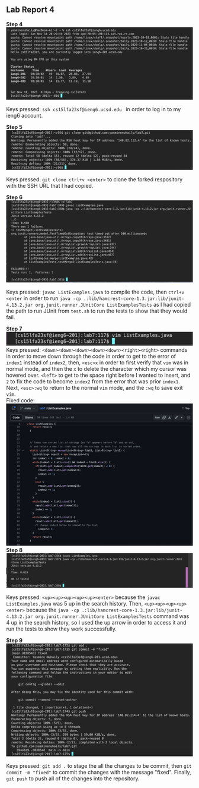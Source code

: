 ## Lab Report 4 <br>

**Step 4**
![Image](step4.png) <br> 

Keys pressed: `ssh cs15lfa23sf@ieng6.ucsd.edu ` in order to log in to my ieng6 account.

**Step 5**
![Image](step5.png) <br> 

Keys pressed: `git clone ctrl+v <enter>` to clone the forked respository with the SSH URL that I had copied.

**Step 6**
![Image](step6.png) <br> 

Keys pressed: `javac ListExamples.java` to compile the code, then `ctrl+v <enter` in order to run `java -cp .:lib/hamcrest-core-1.3.jar:lib/junit-4.13.2.jar org.junit.runner.JUnitCore ListExamplesTests` as I had copied the path to run JUnit from `test.sh` to run the tests to show that they would fail.

**Step 7**
![Image](step7.png) <br> 
Keys pressed:  `<down><down><down><down><down><right><right>` commands in order to move down through the code in order to get to the error of `index1` instead of `index2`, then, `<esc>x` in order to first verify that `vim` was in normal mode, and then the `x` to delete the character which my cursor was hovered over. `<left>` to get to the space right before I wanted to insert, and `2` to fix the code to become `index2` from the error that was prior `index1`. Next, `<esc>:wq` to return to the normal `vim` mode, and the `:wq` to save exit `vim`. <br>
Fixed code: <br>
![Image](fixedCode.png) <br>
**Step 8**
![Image](step8.png) <br> 

Keys pressed: `<up><up><up><up><up><enter>` because the `javac ListExamples.java` was 5 up in the search history. Then, `<up><up><up><up><enter>` because the `java -cp .:lib/hamcrest-core-1.3.jar:lib/junit-4.13.2.jar org.junit.runner.JUnitCore ListExamplesTests` command was 4 up in the search history, so I used the up arrow in order to access it and run the tests to show they work successfully.

**Step 9**
![Image](step9.png) <br>

Keys pressed: `git add .` to stage the all the changes to be commit, then `git commit -m "fixed"` to commit the changes with the message "fixed". Finally, `git push` to push all of the changes into the repository.

